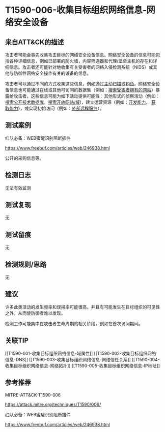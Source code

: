 # T1590-006-收集目标组织网络信息-网络安全设备

## 来自ATT&CK的描述

攻击者可能会事先收集攻击目标的网络安全设备信息。网络安全设备的信息可能包括各种详细信息，例如已部署的防火墙，内容筛选器和代理/堡垒主机的存在和详细信息。攻击者还可能针对地收集有关受害者的网络入侵检测系统（NIDS）或其他与防御性网络安全操作有关的设备的信息。

攻击者可以通过不同的方式收集这些信息，例如通过[主动扫描](https://contribute.knowledge.qihoo.net/detail/technique/T1595)或[钓鱼](https://contribute.knowledge.qihoo.net/detail/technique/T1598)。网络安全设备信息也可能通过在线或其他可访问的数据集（例如：[搜索受害者拥有的网站](https://contribute.knowledge.qihoo.net/detail/technique/T1594)）暴露给攻击者。这些信息可能为如下活动提供可能性：其他形式的侦察活动（例如：[搜索公开技术数据库](https://contribute.knowledge.qihoo.net/detail/technique/T1596)，[搜索开放网站/域](https://contribute.knowledge.qihoo.net/detail/technique/T1593))，建立运营资源（例如：[开发能力](https://contribute.knowledge.qihoo.net/detail/technique/T1587)， [获取能力](https://contribute.knowledge.qihoo.net/detail/technique/T1588)），或实现初始访问（例如：[外部远程服务](https://contribute.knowledge.qihoo.net/detail/technique/T1133)）。

## 测试案例

红队必备：WEB蜜罐识别阻断插件

<https://www.freebuf.com/articles/web/246938.html>

公开的采购信息等。

## 检测日志

无法有效监测

## 测试复现

无

## 测试留痕

无

## 检测规则/思路

无

## 建议

许多此类活动的发生频率和误报率可能很高，并且有可能发生在目标组织的可见性之外，从而使防御者难以发现。

检测工作可能集中在攻击者生命周期的相关阶段，例如在首次访问期间。

## 关联TIP

[[T1590-001-收集目标组织网络信息-域属性]]
[[T1590-002-收集目标组织网络信息-DNS]]
[[T1590-003-收集目标组织网络信息-网络信任关系]]
[[T1590-004-收集目标组织网络信息-网络拓扑]]
[[T1590-005-收集目标组织网络信息-IP地址]]

## 参考推荐

MITRE-ATT&CK-T1590-006

<https://attack.mitre.org/techniques/T1590/006/>

红队必备：WEB蜜罐识别阻断插件

<https://www.freebuf.com/articles/web/246938.html>
